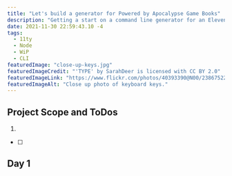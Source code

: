 ```yaml
---
title: "Let's build a generator for Powered by Apocalypse Game Books"
description: "Getting a start on a command line generator for an Eleventy site for PBTA games."
date: 2021-11-30 22:59:43.10 -4
tags:
  - 11ty
  - Node
  - WiP
  - CLI
featuredImage: "close-up-keys.jpg"
featuredImageCredit: "'TYPE' by SarahDeer is licensed with CC BY 2.0"
featuredImageLink: "https://www.flickr.com/photos/40393390@N00/2386752252"
featuredImageAlt: "Close up photo of keyboard keys."
---
```


## Project Scope and ToDos

1.

- [ ]

## Day 1

